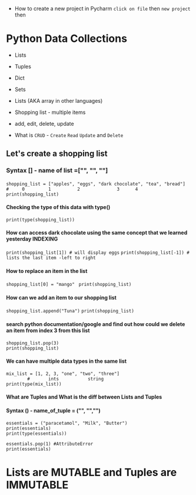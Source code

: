 - How to create a new project in Pycharm
 `click on file` then `new project` then
 
 # Python Data Collections
 - Lists
 - Tuples
 - Dict
 - Sets
 
 - Lists (AKA array in other languages)
 
 - Shopping list - multiple items
 - add, edit, delete, update
 - What is `CRUD` - `Create` `Read` `Update` and `Delete`
 
## Let's create a shopping list
### Syntax [] - name of list =["", "", ""]

`shopping_list = ["apples", "eggs", "dark chocolate", "tea", "bread"]`
             ` #     0         1          2              3      4`
`print(shopping_list)`
#### Checking the type of this data with type()
`print(type(shopping_list))`

#### How can access dark chocolate using the same concept that we learned yesterday INDEXING
`print(shopping_list[1]) # will display eggs`
`print(shopping_list[-1]) # lists the last item -left to right`

#### How to replace an item in the list
`shopping_list[0] = "mango" `
`print(shopping_list)`

#### How can we add an item to our shopping list
`shopping_list.append("Tuna")`
`print(shopping_list)`

#### search python documentation/google and find out how could we delete an item from index 3 from this list
```
shopping_list.pop(3)
print(shopping_list)
```
#### We can have multiple data types in the same list
```
mix_list = [1, 2, 3, "one", "two", "three"]
        #       ints           string
print(type(mix_list))
```
#### What are Tuples and What is the diff between Lists and Tuples
#### Syntax () - name_of_tuple = ("", "","")
```
essentials = ("paracetamol", "Milk", "Butter")
print(essentials)
print(type(essentials))

essentials.pop(1) #AttributeError
print(essentials)
```

# Lists are MUTABLE and Tuples are IMMUTABLE 